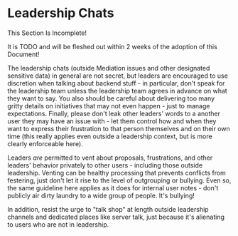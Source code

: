 # Leadership Chats

<div class="warning">
This Section Is Incomplete! 

It is TODO and will be fleshed out within 2 weeks of the adoption of this Document!
</div>

The leadership chats (outside Mediation issues and other designated sensitive data) in general are not secret, but leaders are encouraged to use discretion when talking about backend stuff - in particular, don't speak for the leadership team unless the leadership team agrees in advance on what they want to say. You also should be careful about delivering too many gritty details on initiatives that may not even happen - just to manage expectations. Finally, please don't leak other leaders' words to a another user they may have an issue with - let them control how and when they want to express their frustration to that person themselves and on their own time (this really applies even outside a leadership context, but is more clearly enforceable here).

Leaders *are* permitted to vent about proposals, frustrations, and other leaders' behavior privately to other users - including those outside leadership. Venting can be healthy processing that prevents conflicts from festering, just don't let it rise to the level of outgrouping or bullying. Even so, the same guideline here applies as it does for internal user notes - don't publicly air dirty laundry to a wide group of people. It's bullying!

In addition, resist the urge to "talk shop" at length outside leadership channels and dedicated places like server talk, just because it's alienating to users who are not in leadership.